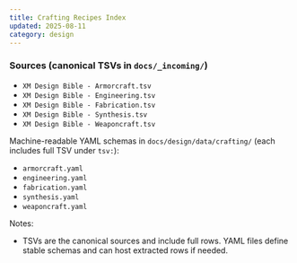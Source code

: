 ```yaml
---
title: Crafting Recipes Index
updated: 2025-08-11
category: design
---
```


### Sources (canonical TSVs in `docs/_incoming/`)

- `XM Design Bible - Armorcraft.tsv`
- `XM Design Bible - Engineering.tsv`
- `XM Design Bible - Fabrication.tsv`
- `XM Design Bible - Synthesis.tsv`
- `XM Design Bible - Weaponcraft.tsv`

Machine-readable YAML schemas in `docs/design/data/crafting/` (each includes full TSV under `tsv:`):

- `armorcraft.yaml`
- `engineering.yaml`
- `fabrication.yaml`
- `synthesis.yaml`
- `weaponcraft.yaml`

Notes:
- TSVs are the canonical sources and include full rows. YAML files define stable schemas and can host extracted rows if needed.


